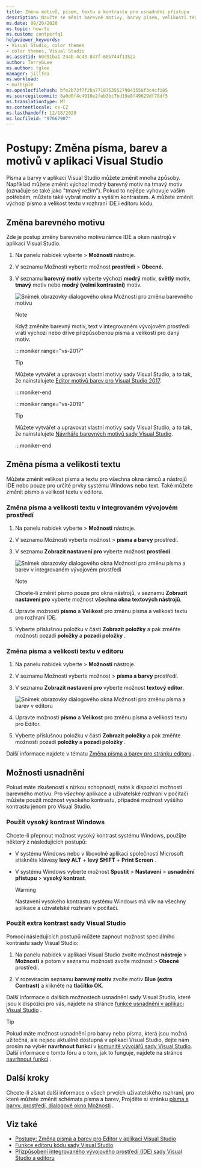 ```yaml
---
title: Změna motivů, písem, textu a kontrastu pro usnadnění přístupu
description: Naučte se měnit barevné motivy, barvy písem, velikosti textu a barvy extra kontrastu pro usnadnění použití a usnadnění přístupu.
ms.date: 08/20/2020
ms.topic: how-to
ms.custom: contperfq1
helpviewer_keywords:
- Visual Studio, color themes
- color themes, Visual Studio
ms.assetid: 60d91ba1-244b-4c43-847f-60b744f1352a
author: TerryGLee
ms.author: tglee
manager: jillfra
ms.workload:
- multiple
ms.openlocfilehash: bfe2b73f7f2ba771875355279043558f3c4cf105
ms.sourcegitcommit: 8a0d0f4c4910e2feb3bc7bd19e8f49629df78df5
ms.translationtype: MT
ms.contentlocale: cs-CZ
ms.lasthandoff: 12/18/2020
ms.locfileid: "97667907"
---
```

# <a name="how-to-change-fonts-colors-and-themes-in-visual-studio"></a>Postupy: Změna písma, barev a motivů v aplikaci Visual Studio

Písma a barvy v aplikaci Visual Studio můžete změnit mnoha způsoby. Například můžete změnit výchozí modrý barevný motiv na tmavý motiv (označuje se také jako "tmavý režim"). Pokud to nejlépe vyhovuje vašim potřebám, můžete také vybrat motiv s vyšším kontrastem. A můžete změnit výchozí písmo a velikost textu v rozhraní IDE i editoru kódu.

## <a name="change-the-color-theme"></a>Změna barevného motivu

Zde je postup změny barevného motivu rámce IDE a oken nástrojů v aplikaci Visual Studio.

1. Na panelu nabídek vyberte   >  **Možnosti** nástroje.

1. V seznamu Možnosti vyberte možnost **prostředí**  >  **Obecné**.

1. V seznamu **barevný motiv** vyberte výchozí **modrý** motiv, **světlý** motiv, **tmavý** motiv nebo **modrý (velmi kontrastní)** motiv.

   ![Snímek obrazovky dialogového okna Možnosti pro změnu barevného motivu](media/fonts-colors-theme.png "Snímek obrazovky dialogového okna Možnosti, které můžete použít ke změně barevného motivu")

    > [!NOTE]
    > Když změníte barevný motiv, text v integrovaném vývojovém prostředí vrátí výchozí nebo dříve přizpůsobenou písma a velikosti pro daný motiv.

    :::moniker range="vs-2017"

    > [!TIP]
    > Můžete vytvářet a upravovat vlastní motivy sady Visual Studio, a to tak, že nainstalujete [Editor motivů barev pro Visual Studio 2017](https://marketplace.visualstudio.com/items?itemName=VisualStudioPlatformTeam.VisualStudio2017ColorThemeEditor).

    :::moniker-end

    :::moniker range="vs-2019"

    > [!TIP]
    > Můžete vytvářet a upravovat vlastní motivy sady Visual Studio, a to tak, že nainstalujete [Návrháře barevných motivů sady Visual Studio](https://marketplace.visualstudio.com/items?itemName=ms-madsk.ColorThemeDesigner).

    :::moniker-end

## <a name="change-fonts-and-text-size"></a>Změna písma a velikosti textu

Můžete změnit velikost písma a textu pro všechna okna rámců a nástrojů IDE nebo pouze pro určité prvky systému Windows nebo text. Také můžete změnit písmo a velikost textu v editoru.

### <a name="to-change-the-font-and-text-size-in-the-ide"></a>Změna písma a velikosti textu v integrovaném vývojovém prostředí

1. Na panelu nabídek vyberte   >  **Možnosti** nástroje.

1. V seznamu Možnosti vyberte možnost   >  **písma a barvy** prostředí.

1. V seznamu **Zobrazit nastavení pro** vyberte možnost **prostředí**.

   ![Snímek obrazovky dialogového okna Možnosti pro změnu písma a barev v integrovaném vývojovém prostředí](media/fonts-colors-environment.png "Snímek obrazovky dialogového okna Možnosti pro změnu písma a barev v integrovaném vývojovém prostředí")

    > [!NOTE]
    > Chcete-li změnit písmo pouze pro okna nástrojů, v seznamu **Zobrazit nastavení pro** vyberte možnost **všechna okna textových nástrojů**.

1. Upravte možnosti **písmo** a **Velikost** pro změnu písma a velikosti textu pro rozhraní IDE.

1. Vyberte příslušnou položku v části **Zobrazit položky** a pak změňte možnosti pozadí **položky** a **pozadí položky** .

### <a name="to-change-the-font-and-text-size-in-the-editor"></a>Změna písma a velikosti textu v editoru

1. Na panelu nabídek vyberte   >  **Možnosti** nástroje.

1. V seznamu Možnosti vyberte možnost   >  **písma a barvy** prostředí.

1. V seznamu **Zobrazit nastavení pro** vyberte možnost **textový editor**.

   ![Snímek obrazovky dialogového okna Možnosti pro změnu písma a barev v editoru](media/fonts-colors-text-editor.png "Snímek obrazovky dialogového okna Možnosti pro změnu písma a barev v editoru")

1. Upravte možnosti **písmo** a **Velikost** pro změnu písma a velikosti textu pro Editor.

1. Vyberte příslušnou položku v části **Zobrazit položky** a pak změňte možnosti pozadí **položky** a **pozadí položky** .

Další informace najdete v tématu [Změna písma a barev pro stránku editoru](../ide/reference/how-to-change-fonts-and-colors-in-the-editor.md) .

## <a name="accessibility-options"></a>Možnosti usnadnění

Pokud máte zkušenosti s nízkou schopností, máte k dispozici možnosti barevného motivu. Pro *všechny* aplikace a uživatelské rozhraní v počítači můžete použít možnost vysokého kontrastu, případně možnost vyššího kontrastu jenom pro Visual Studio.

### <a name="use-windows-high-contrast"></a>Použít vysoký kontrast Windows

Chcete-li přepnout možnost vysoký kontrast systému Windows, použijte některý z následujících postupů:

- V systému Windows nebo v libovolné aplikaci společnosti Microsoft stiskněte klávesy **levý ALT** + **levý SHIFT** + **Print Screen** .

- V systému Windows vyberte možnost **Spustit**  >  **Nastavení**  >  **usnadnění přístupu**  >  **vysoký kontrast**.

    > [!WARNING]
    > Nastavení vysokého kontrastu systému Windows má vliv na všechny aplikace a uživatelské rozhraní v počítači.

### <a name="use-visual-studio-extra-contrast"></a>Použít extra kontrast sady Visual Studio

Pomocí následujících postupů můžete zapnout možnost speciálního kontrastu sady Visual Studio:

1. Na panelu nabídek v aplikaci Visual Studio zvolte možnost **nástroje**  >  **Možnosti** a potom v seznamu možnosti zvolte možnost   >  **Obecné** prostředí.

1. V rozevíracím seznamu **barevný motiv** zvolte motiv **Blue (extra Contrast)** a klikněte na **tlačítko OK**.

Další informace o dalších možnostech usnadnění sady Visual Studio, které jsou k dispozici pro vás, najdete na stránce [funkce usnadnění v aplikaci Visual Studio](../ide/reference/accessibility-features-of-visual-studio.md) .

> [!TIP]
> Pokud máte možnost usnadnění pro barvy nebo písma, která jsou možná užitečná, ale nejsou aktuálně dostupná v aplikaci Visual Studio, dejte nám prosím na výběr **navrhnout funkci** v [komunitě vývojářů sady Visual Studio](https://aka.ms/feedback/suggest?space=8). Další informace o tomto fóru a o tom, jak to funguje, najdete na stránce [navrhnout funkci](../ide/suggest-a-feature.md) .

## <a name="next-steps"></a>Další kroky

Chcete-li získat další informace o všech prvcích uživatelského rozhraní, pro které můžete změnit schémata písma a barev, Projděte si stránku [písma a barvy, prostředí, dialogové okno Možnosti](../ide/reference/fonts-and-colors-environment-options-dialog-box.md) .

## <a name="see-also"></a>Viz také

- [Postupy: Změna písma a barev pro Editor v aplikaci Visual Studio](../ide/reference/how-to-change-fonts-and-colors-in-the-editor.md)
- [Funkce editoru kódu sady Visual Studio](../ide/writing-code-in-the-code-and-text-editor.md)
- [Přizpůsobení integrovaného vývojového prostředí (IDE) sady Visual Studio a editoru](../ide/quickstart-personalize-the-ide.md)
